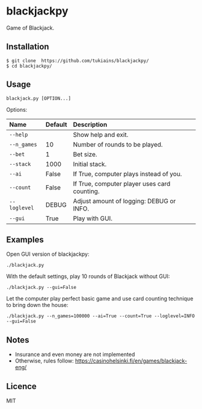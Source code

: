 # blackjackpy
Game of Blackjack.

## Installation
``` 
$ git clone  https://github.com/tukiains/blackjackpy/
$ cd blackjackpy/
```

## Usage

```
blackjack.py [OPTION...]
```

Options:

| Name         | Default | Description                                  | 
|:-------------|:--------|:---------------------------------------------|
| `--help`     |         | Show help and exit.                          |
| `--n_games`  | 10      | Number of rounds to be played.               |
| `--bet`      | 1       | Bet size.                                    |
| `--stack`    | 1000    | Initial stack.                               |
| `--ai`       | False   | If True, computer plays instead of you.      |
| `--count`    | False   | If True, computer player uses card counting. |
| `--loglevel` | DEBUG   | Adjust amount of logging: DEBUG or INFO.     |
| `--gui`      | True    | Play with GUI.                               |



## Examples
Open GUI version of blackjackpy:
```
./blackjack.py
```

With the default settings, play 10 rounds of Blackjack without GUI:
```
./blackjack.py --gui=False
```

Let the computer play perfect basic game and use card counting technique to bring down the house:
```
./blackjack.py --n_games=100000 --ai=True --count=True --loglevel=INFO --gui=False
```

## Notes
* Insurance and even money are not implemented
* Otherwise, rules follow: https://casinohelsinki.fi/en/games/blackjack-eng/


## Licence
MIT